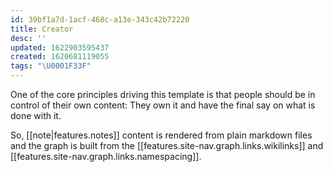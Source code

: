 ```yaml
---
id: 39bf1a7d-1acf-468c-a13e-343c42b72220
title: Creator
desc: ''
updated: 1622903595437
created: 1620681119055
tags: "\U0001F33F"
---
```

One of the core principles driving this template is that people should be in control of their own content: They own it and have the final say on what is done with it. 

So, [[note|features.notes]] content is rendered from plain markdown files and the graph is built from the [[features.site-nav.graph.links.wikilinks]] and [[features.site-nav.graph.links.namespacing]].


